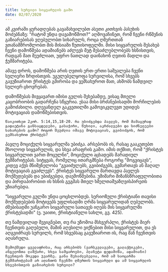 ```yaml
---
title: სურვილი სიყვარულის გამო
date: 02/07/2020
---
```


ამ კვირაში ყურადღებას გავამახვილებთ ასეთი კითხვის პასუხის მოძებნაზე: "რატომ უნდა დავამოწმოთ?" აღმოვაჩინეთ, რომ ჩვენი რწმენის გაზიარებისას ვღებულობთ სიხარულს, როცა ღმერთთან ვთანამშრომლობთ მის მისიაში წუთისოფელში. მისი სიყვარულის შესახებ ჩვენი დამოწმება ადამიანებს აძლევს მეტ შესაძლებლობებს ხსნისთვის, რადგან მათ შეუძლიათ, უფრო ნათლად დაინახონ ღვთის მადლი და ჭეშმარიტება.

ამავე დროს, დამოწმება არის ღვთის ერთ-ერთი საშუალება ჩვენი სულიერი ზრდისთვის. უგულებელყოფა სურვილისა, რომ სხვებს გავუზიაროთ ქრისტეს გმირობა და ვემსახუროთ მათ, ახშობს ნამდვილ სულიერ ცხოვრებას. 

დამოწმებას მივყავართ იმისი გულის შეხებამდე, ვისაც მთელი კაცობრიობის გადარჩენა სწყურია. ესაა მისი ბრძანებისადმი მორჩილების გამოძახილი. დღევანდელ გაკვეთილში გამოვიკვლევთ უდიდეს მოტივაციას დამოწმებისთვის.

`წაიკითხეთ 2კორ. 5:14,15,18-20. რა უბიძგებდა პავლეს, რომ მამაცურად გადაეტანა განსაცდელები, გასაჭირი, წუხილი, აკრძალვები და სიძნელეები სახარების გამო? როგორ შეუძლია იმავე მოტივაციას, გვიბიძგოს, რომ ვემსახუროთ ქრისტეს?`

პავლე მოციქულს სიყვარულმა უბიძგა. არსებობს ის, რასაც გააკეთებთ მხოლოდ სიყვარულის, და სხვა არაფრის გამო. იმის თქმით, რომ "ქრისტეს სიყვარულით ვართ მოცულნი", მოციქული აცხადებს მარადიულ ჭეშმარიტებას. სიტყვას, რომელიც ითარგმნება როგორც "მოგვიცავს", კიდევ აქვს მნიშვნელობა "გვაიძულებს, გვიბიძგებს, გვმართავს ან მაღალ მოტივაციას გვაძლევს". ქრისტეს სიყვარული მართავდა პავლეს მოქმედებებს და უბიძგებდა, დაემოწმებინა. უშიშარი მიზანსწრაფულობითა და პირდაპირობით ის ხსნის გეგმას მთელ ხმელთაშუაზღვისპირეთს უზიარებდა. 

"სიყვარული გულში უნდა ცოცხლობდეს. სერიოზული ქრისტიანი თავისი მოქმედებების მოტივებს უფლისადმი ღრმა სიყვარულიდან ღებულობს. ძმებისადმი უანგარო სიყვარული სათავეს იღებს მის სიყვარულში ქრისტესადმი" (ე. უაითი, ქრისტიანული სახლი, გვ. 425).

თუ ნამდვილად შევიგნებთ, თუ რა უზომოა მსხვერპლი, ქრისტეს მიერ ჩვენთვის გაღებული, მაშინ აღვსილი ვიქნებით მისი სიყვარულით, და ეს აღგვიძრავს სურვილს, რომ სხვებსაც გავუზიაროთ ის, რაც მან ჩვენთვის აღასრულა.

`შემოქმედი ყველაფრისა, რაც არსებობს (ვარსკვლავები, გალაქტიკები, ანგელოზთა ლაშქარი, სხვა სამყაროები, პლანეტა დედამიწა, ადამიანი)  ჩვენთვის მოკვდა ჯვარზე. განა შესაძლებელია, რომ ამ საოცარმა ჭეშმარიტებამ არ აღანთოს ჩვენში ღმერთის სიყვარული და ამ სიყვარულის სხვებისთვის გაზიარების სურვილი?`
